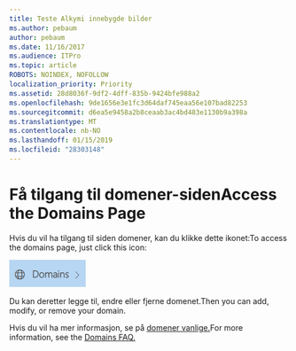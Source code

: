 ```yaml
---
title: Teste Alkymi innebygde bilder
ms.author: pebaum
author: pebaum
ms.date: 11/16/2017
ms.audience: ITPro
ms.topic: article
ROBOTS: NOINDEX, NOFOLLOW
localization_priority: Priority
ms.assetid: 28d8036f-9df2-4dff-835b-9424bfe988a2
ms.openlocfilehash: 9de1656e3e1fc3d64daf745eaa56e107bad82253
ms.sourcegitcommit: d6ea5e9458a2b8ceaab3ac4bd483e1130b9a398a
ms.translationtype: MT
ms.contentlocale: nb-NO
ms.lasthandoff: 01/15/2019
ms.locfileid: "28303148"
---
```

# <a name="access-the-domains-page"></a><span data-ttu-id="8cc70-102">Få tilgang til domener-siden</span><span class="sxs-lookup"><span data-stu-id="8cc70-102">Access the Domains Page</span></span>

<span data-ttu-id="8cc70-103">Hvis du vil ha tilgang til siden domener, kan du klikke dette ikonet:</span><span class="sxs-lookup"><span data-stu-id="8cc70-103">To access the domains page, just click this icon:</span></span>
  
![domener-ikon](media/e8377292-1d1f-4b45-a91d-05eb2914519c.png)
  
<span data-ttu-id="8cc70-105">Du kan deretter legge til, endre eller fjerne domenet.</span><span class="sxs-lookup"><span data-stu-id="8cc70-105">Then you can add, modify, or remove your domain.</span></span>
  
<span data-ttu-id="8cc70-106">Hvis du vil ha mer informasjon, se på [domener vanlige.](https://support.office.com/article/1272bad0-4bd4-4796-8005-67d6fb3afc5a.aspx)</span><span class="sxs-lookup"><span data-stu-id="8cc70-106">For more information, see the [Domains FAQ.](https://support.office.com/article/1272bad0-4bd4-4796-8005-67d6fb3afc5a.aspx)</span></span>
  

